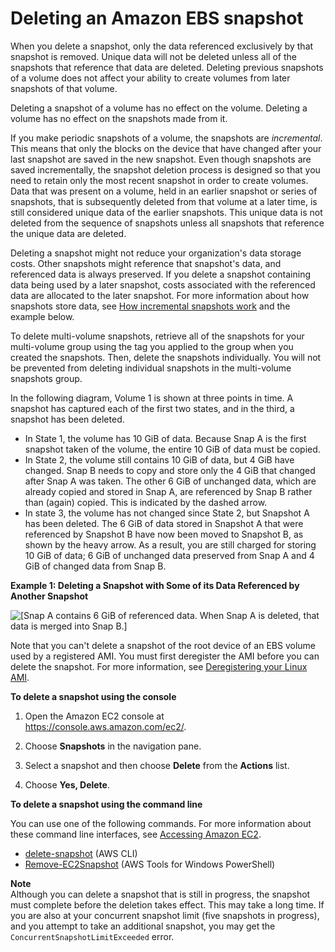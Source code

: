 # Deleting an Amazon EBS snapshot<a name="ebs-deleting-snapshot"></a>

When you delete a snapshot, only the data referenced exclusively by that snapshot is removed\. Unique data will not be deleted unless all of the snapshots that reference that data are deleted\. Deleting previous snapshots of a volume does not affect your ability to create volumes from later snapshots of that volume\.

Deleting a snapshot of a volume has no effect on the volume\. Deleting a volume has no effect on the snapshots made from it\. 

If you make periodic snapshots of a volume, the snapshots are *incremental*\. This means that only the blocks on the device that have changed after your last snapshot are saved in the new snapshot\. Even though snapshots are saved incrementally, the snapshot deletion process is designed so that you need to retain only the most recent snapshot in order to create volumes\. Data that was present on a volume, held in an earlier snapshot or series of snapshots, that is subsequently deleted from that volume at a later time, is still considered unique data of the earlier snapshots\. This unique data is not deleted from the sequence of snapshots unless all snapshots that reference the unique data are deleted\. 

Deleting a snapshot might not reduce your organization's data storage costs\. Other snapshots might reference that snapshot's data, and referenced data is always preserved\. If you delete a snapshot containing data being used by a later snapshot, costs associated with the referenced data are allocated to the later snapshot\. For more information about how snapshots store data, see [How incremental snapshots work](EBSSnapshots.md#how_snapshots_work) and the example below\.

To delete multi\-volume snapshots, retrieve all of the snapshots for your multi\-volume group using the tag you applied to the group when you created the snapshots\. Then, delete the snapshots individually\. You will not be prevented from deleting individual snapshots in the multi\-volume snapshots group\.

In the following diagram, Volume 1 is shown at three points in time\. A snapshot has captured each of the first two states, and in the third, a snapshot has been deleted\. 
+ In State 1, the volume has 10 GiB of data\. Because Snap A is the first snapshot taken of the volume, the entire 10 GiB of data must be copied\.
+ In State 2, the volume still contains 10 GiB of data, but 4 GiB have changed\. Snap B needs to copy and store only the 4 GiB that changed after Snap A was taken\. The other 6 GiB of unchanged data, which are already copied and stored in Snap A, are referenced by Snap B rather than \(again\) copied\. This is indicated by the dashed arrow\.
+ In state 3, the volume has not changed since State 2, but Snapshot A has been deleted\. The 6 GiB of data stored in Snapshot A that were referenced by Snapshot B have now been moved to Snapshot B, as shown by the heavy arrow\. As a result, you are still charged for storing 10 GiB of data; 6 GiB of unchanged data preserved from Snap A and 4 GiB of changed data from Snap B\.

 **Example 1: Deleting a Snapshot with Some of its Data Referenced by Another Snapshot**

![\[Snap A contains 6 GiB of referenced data. When Snap A is deleted, that data is merged into Snap B.\]](http://docs.aws.amazon.com/AWSEC2/latest/UserGuide/images/snapshot_1b.png)

Note that you can't delete a snapshot of the root device of an EBS volume used by a registered AMI\. You must first deregister the AMI before you can delete the snapshot\. For more information, see [Deregistering your Linux AMI](deregister-ami.md)\.

**To delete a snapshot using the console**

1. Open the Amazon EC2 console at [https://console\.aws\.amazon\.com/ec2/](https://console.aws.amazon.com/ec2/)\.

1. Choose **Snapshots** in the navigation pane\. 

1. Select a snapshot and then choose **Delete** from the **Actions** list\.

1. Choose **Yes, Delete**\. 

**To delete a snapshot using the command line**

You can use one of the following commands\. For more information about these command line interfaces, see [Accessing Amazon EC2](concepts.md#access-ec2)\.
+ [delete\-snapshot](https://docs.aws.amazon.com/cli/latest/reference/ec2/delete-snapshot.html) \(AWS CLI\)
+ [Remove\-EC2Snapshot](https://docs.aws.amazon.com/powershell/latest/reference/items/Remove-EC2Snapshot.html) \(AWS Tools for Windows PowerShell\)

**Note**  
Although you can delete a snapshot that is still in progress, the snapshot must complete before the deletion takes effect\. This may take a long time\. If you are also at your concurrent snapshot limit \(five snapshots in progress\), and you attempt to take an additional snapshot, you may get the `ConcurrentSnapshotLimitExceeded` error\.